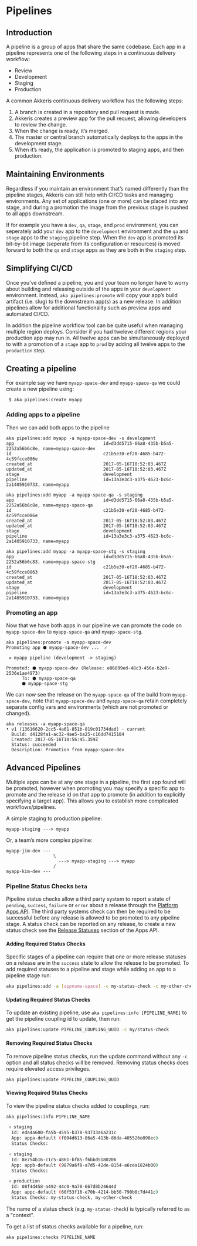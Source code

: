 # Pipelines

<!-- toc -->

## Introduction

A pipeline is a group of apps that share the same codebase. Each app in a pipeline represents one of the following steps in a continuous delivery workflow:

* Review
* Development
* Staging
* Production

A common Akkeris continuous delivery workflow has the following steps:

1. A branch is created in a repository and pull request is made.
2. Akkeris creates a preview app for the pull request, allowing developers to review the change.
3. When the change is ready, it’s merged.
4. The master or central branch automatically deploys to the apps in the development stage.
5. When it’s ready, the application is promoted to staging apps, and then production.

## Maintaining Environments

Regardless if you maintain an environment that’s named differently than the pipeline stages, Akkeris can still help with CI/CD tasks and managing environments. Any set of applications (one or more) can be placed into any stage, and during a promotion the image from the previous stage is pushed to all apps downstream. 

If for example you have a `dev`, `qa`, `stage`, and `prod` environment, you can seperately add your `dev` app to the `development` environment and the `qa` and `stage` apps to the `staging` pipeline step. When the `dev` app is promoted its bit-by-bit image (seperate from its configuration or resources) is moved forward to both the `qa` and `stage` apps as they are both in the `staging` step. 

## Simplifying CI/CD

Once you’ve defined a pipeline, you and your team no longer have to worry about building and releasing outside of the apps in your `development` environment. Instead, `aka pipelines:promote` will copy your app’s build artifact (i.e. slug) to the downstream app(s) as a new release. In addition pipelines allow for additional functionality such as preview apps and automated CI/CD.

In addition the pipeline workflow tool can be quite useful when managing multiple region deploys. Consider if you had tweleve different regions your production app may run in. All twelve apps can be simultaneously deployed to with a promotion of a `stage` app to `prod` by adding all twelve apps to the `production` step.

## Creating a pipeline

For example say we have `myapp-space-dev` and `myapp-space-qa` we could create a new pipeline using:

```shell
 $ aka pipelines:create myapp
```

### Adding apps to a pipeline

Then we can add both apps to the pipeline

```shell
aka pipelines:add myapp -a myapp-space-dev -s development
app                                  id=d3dd5715-66a8-435b-b5a5-2252a56b6c8e, name=myapp-space-dev
id                                   c21b5e30-ef20-4685-b472-4c59fcce086e
created_at                           2017-05-16T18:52:03.467Z
updated_at                           2017-05-16T18:52:03.467Z
stage                                development
pipeline                             id=13a3e3c3-a375-4623-bc6c-2a1405910733, name=myapp
```
```shell
aka pipelines:add myapp -a myapp-space-qa -s staging
app                                  id=d3dd5715-66a8-435b-b5a5-2252a56b6c8e, name=myapp-space-qa
id                                   c21b5e30-ef20-4685-b472-4c59fcce086e
created_at                           2017-05-16T18:52:03.467Z
updated_at                           2017-05-16T18:52:03.467Z
stage                                development
pipeline                             id=13a3e3c3-a375-4623-bc6c-2a1405910733, name=myapp
```
```shell
aka pipelines:add myapp -a myapp-space-stg -s staging
app                                  id=d3dd5715-66a8-435b-b5a5-2252a56b6c83, name=myapp-space-stg
id                                   c21b5e30-ef20-4685-b472-4c59fcce0863
created_at                           2017-05-16T18:52:03.467Z
updated_at                           2017-05-16T18:52:03.467Z
stage                                development
pipeline                             id=13a3e3c3-a375-4623-bc6c-2a1405910733, name=myapp
```

### Promoting an app

Now that we have both apps in our pipeline we can promote the code on `myapp-space-dev` to `myapp-space-qa` and `myapp-space-stg`.

```shell
aka pipelines:promote -a myapp-space-dev
Promoting app ⬢ myapp-space-dev ...  ✓ 

 = myapp pipeline (development -> staging)

Promoted: ⬢ myapp-space-dev (Release: e06899ed-48c3-456e-b2e9-2536e1ae4973)
      To: ⬢ myapp-space-qa 
	  ⬢ myapp-space-stg 
```

We can now see the release on the `myapp-space-qa` of the build from `myapp-space-dev`, note that `myapp-space-dev` and `myapp-space-qa` retain completely separate config vars and environments (which are not promoted or changed).

```shell
aka releases -a myapp-space-qa
• v1 (13616620-2cc5-4a61-851b-819c01734dad) - current
  Build: d4128fa1-ac32-4ae5-ba25-c16dd7415184
  Created: 2017-05-16T18:56:45.359Z
  Status: succeeded
  Description: Promotion from myapp-space-dev
```


## Advanced Pipelines

Multiple apps can be at any one stage in a pipeline, the first app found will be promoted, however when promoting you may specify a specific app to promote and the release id on that app to promote (in addition to explicitly specifying a target app). This allows you to establish more complicated workflows/pipelines.

A simple staging to production pipeline:

```
myapp-staging ---> myapp
```

Or, a team’s more complex pipeline:

```
myapp-jim-dev ---
                  \
                    ---> myapp-staging ---> myapp
                  /
myapp-kim-dev ---
```

### Pipeline Status Checks `beta`

Pipeline status checks allow a third party system to report a state of `pending`, `success`, `failure` or `error` about a release through the [Platform Apps API](/architecture/apps-api/Release-Statuses.md). The third party systems check can then be required to be successful before any release is allowed to be promoted to any pipeline stage. A status check can be reported on any release, to create a new status check see the [Release Statuses](/architecture/apps-api/Release-Statuses.md) section of the Apps API.  

#### Adding Required Status Checks

Specific stages of a pipeline can require that one or more release statuses on a release are in the `success` state to allow the release to be promoted. To add required statuses to a pipeline and stage while adding an app to a pipeline stage run:

```bash
aka pipelines:add -a [appname-space] -c my-status-check -c my-other-check -s staging
```
#### Updating Required Status Checks

To update an existing pipeline, use `aka pipelines:info [PIPELINE_NAME]` to get the pipeline coupling id to update, then run:

```bash
aka pipelines:update PIPELINE_COUPLING_UUID -c my/status-check
```

#### Removing Required Status Checks

To remove pipeline status checks, run the update command without any `-c` option and all status checks will be removed. Removing status checks does require elevated access privileges.

```bash
aka pipelines:update PIPELINE_COUPLING_UUID
```

#### Viewing Required Status Checks

To view the pipeline status checks added to couplings, run:

```bash
aka pipelines:info PIPELINE_NAME

 ᱿ staging
  Id: eda4a600-fa5b-4595-b378-93733a6a231c
  App: appa-default (f004d613-86a5-413b-86da-405526e098ec)
  Status Checks: 

 ᱿ staging
  Id: 8e754b16-c1c5-4861-bf85-f6bbd5180206
  App: appb-default (9879a6f8-a7d5-42de-8154-a6cea1824b00)
  Status Checks: 

 ᱿ production
  Id: 08f4d458-a492-44c0-9a78-667d8b24644d
  App: appc-default (60f53f16-e70b-4214-bb50-790b0c7d441c)
  Status Checks: my-status-check, my-other-check
```

The name of a status check (e.g. `my-status-check`) is typically referred to as a "context". 

To get a list of status checks available for a pipeline, run:

```bash
aka pipelines:checks PIPELINE_NAME
```
